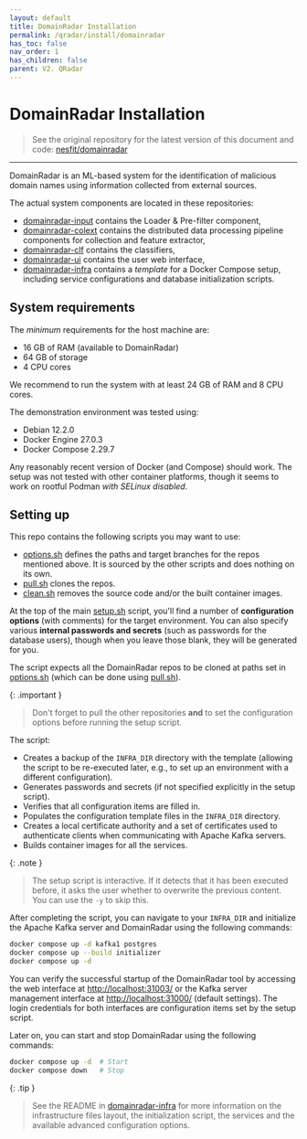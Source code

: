 ```yaml
---
layout: default
title: DomainRadar Installation
permalink: /qradar/install/domainradar
has_toc: false
nav_order: 1
has_children: false
parent: V2. QRadar
---
```


# DomainRadar Installation

> See the original repository for the latest version of this document and code: [nesfit/domainradar](https://github.com/nesfit/domainradar)

---

DomainRadar is an ML-based system for the identification of malicious domain names using information collected from external sources.

The actual system components are located in these repositories:

- [domainradar-input](https://github.com/nesfit/domainradar-input) contains the Loader & Pre-filter component,
- [domainradar-colext](https://github.com/nesfit/domainradar-colext) contains the distributed data processing pipeline components for collection and feature extractor,
- [domainradar-clf](https://github.com/nesfit/domainradar-clf) contains the classifiers,
- [domainradar-ui](https://github.com/nesfit/domainradar-ui) contains the user web interface,
- [domainradar-infra](https://github.com/nesfit/domainradar-infra) contains a _template_ for a Docker Compose setup, including service configurations and database initialization scripts.

## System requirements

The _minimum_ requirements for the host machine are:
- 16 GB of RAM (available to DomainRadar)
- 64 GB of storage
- 4 CPU cores

We recommend to run the system with at least 24 GB of RAM and 8 CPU cores.

The demonstration environment was tested using:
- Debian 12.2.0
- Docker Engine 27.0.3
- Docker Compose 2.29.7

Any reasonably recent version of Docker (and Compose) should work. The setup was not tested with other container platforms, though it seems to work on rootful Podman _with SELinux disabled_.

## Setting up

This repo contains the following scripts you may want to use:

- [options.sh](./options.sh) defines the paths and target branches for the repos mentioned above. It is sourced by the other scripts and does nothing on its own.
- [pull.sh](./pull.sh) clones the repos.
- [clean.sh](./clean.sh) removes the source code and/or the built container images.

At the top of the main [setup.sh](./setup.sh) script, you'll find a number of **configuration options** (with comments) for the target environment. You can also specify various **internal passwords and secrets** (such as passwords for the database users), though when you leave those blank, they will be generated for you.

The script expects all the DomainRadar repos to be cloned at paths set in [options.sh](options.sh) (which can be done using [pull.sh](./pull.sh)).

{: .important }
> Don't forget to pull the other repositories **and** to set the configuration options before running the setup script.

The script:

- Creates a backup of the `INFRA_DIR` directory with the template (allowing the script to be re-executed later, e.g., to set up an environment with a different configuration).
- Generates passwords and secrets (if not specified explicitly in the setup script).
- Verifies that all configuration items are filled in.
- Populates the configuration template files in the `INFRA_DIR` directory.
- Creates a local certificate authority and a set of certificates used to authenticate clients when communicating with Apache Kafka servers.
- Builds container images for all the services.

{: .note }
> The setup script is interactive. If it detects that it has been executed before, it asks the user whether to overwrite the previous content. You can use the `-y` to skip this.

After completing the script, you can navigate to your `INFRA_DIR` and initialize the Apache Kafka server and DomainRadar using the following commands:

```bash
docker compose up -d kafka1 postgres
docker compose up --build initializer
docker compose up -d
```

You can verify the successful startup of the DomainRadar tool by accessing the web interface at [http://localhost:31003/](http://localhost:31003/) or the Kafka server management interface at [http://localhost:31000/](http://localhost:31000/) (default settings). The login credentials for both interfaces are configuration items set by the setup script.

Later on, you can start and stop DomainRadar using the following commands:

```bash
docker compose up -d  # Start
docker compose down   # Stop
```

{: .tip }
> See the README in [domainradar-infra](https://github.com/nesfit/domainradar-infra/) for more information on the infrastructure files layout, the initialization script, the services and the available advanced configuration options.
